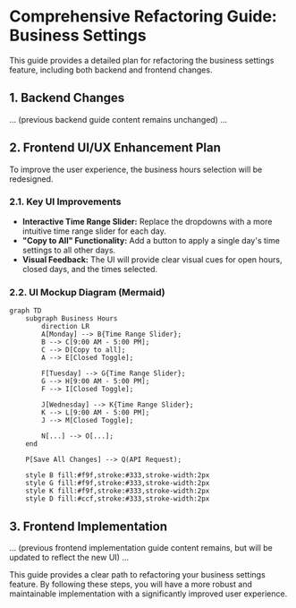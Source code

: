 # Comprehensive Refactoring Guide: Business Settings

This guide provides a detailed plan for refactoring the business settings feature, including both backend and frontend changes.

## 1. Backend Changes

... (previous backend guide content remains unchanged) ...

## 2. Frontend UI/UX Enhancement Plan

To improve the user experience, the business hours selection will be redesigned.

### 2.1. Key UI Improvements
*   **Interactive Time Range Slider:** Replace the dropdowns with a more intuitive time range slider for each day.
*   **"Copy to All" Functionality:** Add a button to apply a single day's time settings to all other days.
*   **Visual Feedback:** The UI will provide clear visual cues for open hours, closed days, and the times selected.

### 2.2. UI Mockup Diagram (Mermaid)

```mermaid
graph TD
    subgraph Business Hours
        direction LR
        A[Monday] --> B{Time Range Slider};
        B --> C[9:00 AM - 5:00 PM];
        C --> D[Copy to all];
        A --> E[Closed Toggle];

        F[Tuesday] --> G{Time Range Slider};
        G --> H[9:00 AM - 5:00 PM];
        F --> I[Closed Toggle];

        J[Wednesday] --> K{Time Range Slider};
        K --> L[9:00 AM - 5:00 PM];
        J --> M[Closed Toggle];

        N[...] --> O[...];
    end

    P[Save All Changes] --> Q(API Request);

    style B fill:#f9f,stroke:#333,stroke-width:2px
    style G fill:#f9f,stroke:#333,stroke-width:2px
    style K fill:#f9f,stroke:#333,stroke-width:2px
    style D fill:#ccf,stroke:#333,stroke-width:2px
```

## 3. Frontend Implementation

... (previous frontend implementation guide content remains, but will be updated to reflect the new UI) ...

This guide provides a clear path to refactoring your business settings feature. By following these steps, you will have a more robust and maintainable implementation with a significantly improved user experience.